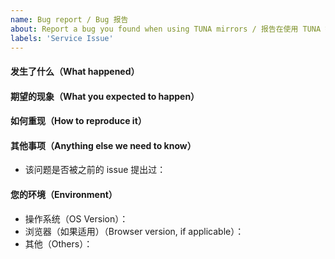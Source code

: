 ```yaml
---
name: Bug report / Bug 报告
about: Report a bug you found when using TUNA mirrors / 报告在使用 TUNA 镜像站时出现的 bug
labels: 'Service Issue'
---
```


<!--
请使用此模板来报告 bug，并尽可能多地提供信息。

Please use this template while reporting a bug and provide as much info as possible.
-->

#### 发生了什么（What happened）

#### 期望的现象（What you expected to happen）

#### 如何重现（How to reproduce it）

#### 其他事项（Anything else we need to know）
- 该问题是否被之前的 issue 提出过：

#### 您的环境（Environment）
- 操作系统（OS Version）：
- 浏览器（如果适用）（Browser version, if applicable）：
- 其他（Others）：
